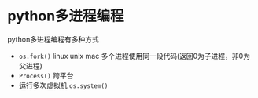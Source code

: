 # python多进程编程

python多进程编程有多种方式
- `os.fork()` linux unix mac 多个进程使用同一段代码(返回0为子进程，非0为父进程)
- `Process()` 跨平台
- 运行多次虚拟机 `os.system()`









